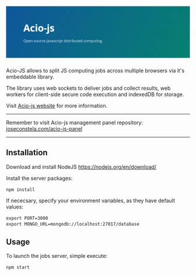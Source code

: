# ![acio-js](media/header.jpg)

Acio-JS allows to split JS computing jobs across multiple browsers via it's embeddable library.

The library uses web sockets to deliver jobs and collect results, web workers for client-side secure code execution and indexedDB for storage.

Visit [Acio-js website](http://joseconstela.com/acio-js) for more information.

<hr>

Remember to visit Acio-js management panel repository: [joseconstela.com/acio-js-panel](http://joseconstela.com/acio-js-panel)

<hr>

## Installation
Download and install NodeJS https://nodejs.org/en/download/

Install the server packages:

    npm install

If nececsary, specify your environment variables, as they have default values:

    export PORT=3000
    export MONGO_URL=mongodb://localhost:27017/database

## Usage
To launch the jobs server, simple execute:

    npm start
